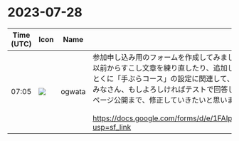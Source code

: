 # 2023-07-28

|Time (UTC)|Icon|Name|Message|
|---|---|---|---|
|07:05|![](https://avatars.slack-edge.com/2019-11-22/845042642576_070441337abaca9fb7b3_72.png)|ogwata|参加申し込み用のフォームを作成してみました。<br>以前からすこし文章を練り直したり、追加したりしています。<br>とくに「手ぶらコース」の設定に関連して、HTML+CSSやターミナルについての質問を追加しました。<br>みなさん、もしよろしければテストで回答してみてください（公開時にはクリアします）。<br>ページ公開まで、修正していきたいと思います。<br><br><https://docs.google.com/forms/d/e/1FAIpQLSeRjUmEK7TKCRBXve8Z0U8o4nTWwfiu5LHDpi4erBpQmiddBQ/viewform?usp=sf_link>|
